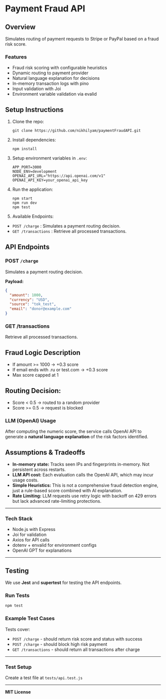# Payment Fraud API

## Overview
Simulates routing of payment requests to Stripe or PayPal based on a fraud risk score.

### Features
- Fraud risk scoring with configurable heuristics
- Dynamic routing to payment provider
- Natural language explanation for decisions
- In-memory transaction logs with pino
- Input validation with Joi
- Environment variable validation via evalid

## Setup Instructions
1. Clone the repo:
    ```
    git clone https://github.com/nikhilyam/paymentFraudAPI.git
    ```

2. Install dependencies:
    ```
    npm install
    ```

3. Setup environment variables in `.env`:
    ```
    APP_PORT=3000
    NODE_ENV=development
    OPENAI_API_URL="https://api.openai.com/v1"
    OPENAI_API_KEY=your_openai_api_key
    ```

4. Run the application:
    ```
    npm start
    npm run dev
    npm test
    ```
5. Available Endpoints:
- `POST /charge` : Simulates a payment routing decision.
- `GET /transactions` : Retrieve all processed transactions.

## API Endpoints

### POST `/charge`
Simulates a payment routing decision.

**Payload:**
```json
{
  "amount": 1000,
  "currency": "USD",
  "source": "tok_test",
  "email": "donor@example.com"
}
```

### GET /transactions
Retrieve all processed transactions.

## Fraud Logic Description
- If amount >= 1000 → +0.3 score
- If email ends with .ru or test.com → +0.3 score
- Max score capped at 1

## Routing Decision:
- Score < 0.5 → routed to a random provider
- Score >= 0.5 → request is blocked

### LLM (OpenAI) Usage
After computing the numeric score, the service calls OpenAI API to generate a **natural language explanation** of the risk factors identified.

## Assumptions & Tradeoffs
- **In-memory state:** Tracks seen IPs and fingerprints in-memory. Not persistent across restarts.
- **LLM API cost:** Each evaluation calls the OpenAI API, which may incur usage costs.
- **Simple Heuristics:** This is not a comprehensive fraud detection engine, just a rule-based score combined with AI explanation.
- **Rate Limiting:** LLM requests use retry logic with backoff on 429 errors but lack advanced rate-limiting protections.

---
### Tech Stack
- Node.js with Express
- Joi for validation
- Axios for API calls
- dotenv + envalid for environment configs
- OpenAI GPT for explanations

---


## Testing

We use **Jest** and **supertest** for testing the API endpoints.

### Run Tests
```bash
npm test
```

### Example Test Cases
Tests cover:
- `POST /charge` - should return risk score and status with success
- `POST /charge` - should block high risk payment
- `GET /transactions` - should return all transactions after charge

---

### Test Setup
Create a test file at `tests/api.test.js`

---
**MIT License**


